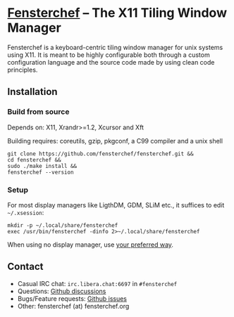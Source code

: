 # [Fensterchef](https://fensterchef.org) – The X11 Tiling Window Manager

Fensterchef is a keyboard-centric tiling window manager for unix systems using
X11.  It is meant to be highly configurable both through a custom configuration
language and the source code made by using clean code principles.

## Installation

### Build from source

Depends on: X11, Xrandr>=1.2, Xcursor and Xft

Building requires: coreutils, gzip, pkgconf, a C99 compiler and a unix shell

```
git clone https://github.com/fensterchef/fensterchef.git &&
cd fensterchef &&
sudo ./make install &&
fensterchef --version
```

### Setup

For most display managers like LigthDM, GDM, SLiM etc., it suffices to edit
`~/.xsession`:
```
mkdir -p ~/.local/share/fensterchef
exec /usr/bin/fensterchef -dinfo 2>~/.local/share/fensterchef
```
When using no display manager, use
[your preferred way](https://linux.die.net/man/1/xinit).

## Contact

- Casual IRC chat: `irc.libera.chat:6697` in `#fensterchef`
- Questions: [Github discussions](https://github.com/fensterchef/fensterchef/discussions)
- Bugs/Feature requests: [Github issues](https://github.com/fensterchef/fensterchef/issues)
- Other: fensterchef (at) fensterchef.org
